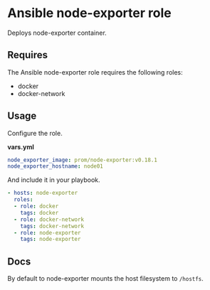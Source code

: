 # Ansible node-exporter role

Deploys node-exporter container.

## Requires

The Ansible node-exporter role requires the following roles:

* docker
* docker-network

## Usage

Configure the role.

**vars.yml**

```yml
node_exporter_image: prom/node-exporter:v0.18.1
node_exporter_hostname: node01
```

And include it in your playbook.

```yml
- hosts: node-exporter
  roles:
  - role: docker
    tags: docker
  - role: docker-network
    tags: docker-network
  - role: node-exporter
    tags: node-exporter
```

## Docs

By default to node-exporter mounts the host filesystem to `/hostfs`.